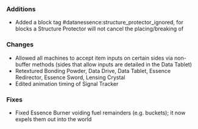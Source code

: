 ### Additions
- Added a block tag #datanessence:structure_protector_ignored, for blocks a Structure Protector will not cancel the placing/breaking of

### Changes
- Allowed all machines to accept item inputs on certain sides via non-buffer methods (sides that allow inputs are detailed in the Data Tablet)
- Retextured Bonding Powder, Data Drive, Data Tablet, Essence Redirector, Essence Sword, Lensing Crystal
- Edited animation timing of Signal Tracker

### Fixes
- Fixed Essence Burner voiding fuel remainders (e.g. buckets); it now expels them out into the world